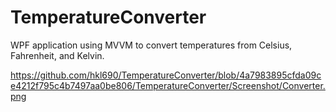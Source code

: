 # TemperatureConverter

WPF application using MVVM to convert temperatures from Celsius, Fahrenheit, and Kelvin. 

https://github.com/hkl690/TemperatureConverter/blob/4a7983895cfda09ce4212f795c4b7497aa0be806/TemperatureConverter/Screenshot/Converter.png
